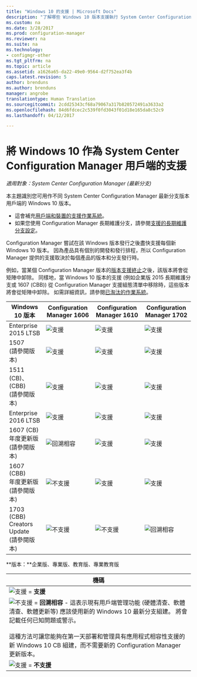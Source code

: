 ```yaml
---
title: "Windows 10 的支援 | Microsoft Docs"
description: "了解哪些 Windows 10 版本支援執行 System Center Configuration Manager 用戶端。"
ms.custom: na
ms.date: 3/28/2017
ms.prod: configuration-manager
ms.reviewer: na
ms.suite: na
ms.technology:
- configmgr-other
ms.tgt_pltfrm: na
ms.topic: article
ms.assetid: a1626a65-da22-49e0-9564-d2f752ea3f4b
caps.latest.revision: 5
author: brenduns
ms.author: brenduns
manager: angrobe
translationtype: Human Translation
ms.sourcegitcommit: 2cdd25343cf68a79067a317b820572491a3633a2
ms.openlocfilehash: 84d6fdcec2c539f0fd3043f01d18e165da8c52c9
ms.lasthandoff: 04/12/2017

---
```

# <a name="support-for-windows-10-as-a-client-of-system-center-configuration-manager"></a>將 Windows 10 作為 System Center Configuration Manager 用戶端的支援

*適用對象：System Center Configuration Manager (最新分支)*


 本主題識別您可用作不同 System Center Configuration Manager 最新分支版本用戶端的 Windows 10 版本。

- 這會補充[用戶端和裝置的支援作業系統](/sccm/core/plan-design/configs/supported-operating-systems-for-clients-and-devices)。
- 如果您使用 Configuration Manager 長期維護分支，請參閱[支援的長期維護分支設定](/sccm/core/understand/supported-configurations-for-ltsb)。

Configuration Manager 嘗試在該 Windows 版本發行之後盡快支援每個新 Windows 10 版本。 因為產品具有個別的開發和發行排程，所以 Configuration Manager 提供的支援取決於每個產品的版本和分支發行時。

例如，當某個 Configuration Manager 版本的[版本支援終止](/sccm/core/servers/manage/current-branch-versions-supported)之後，該版本將會從矩陣中卸除。 同樣地，當 Windows 10 版本的支援 (例如企業版 2015 長期維護分支或 1607 (CBB)) 從 Configuration Manager 支援組態清單中移除時，這些版本將會從矩陣中卸除。 如需詳細資訊，請參閱[已淘汰的作業系統](/sccm/core/plan-design/changes/removed-and-deprecated-features#deprecated-operating-systems)。



|Windows 10 版本                    |Configuration Manager 1606          |Configuration Manager 1610          |    Configuration Manager 1702 |
|---------------------|-----|-----|-----|
|Enterprise 2015 LTSB                   |![支援](media/green_check.png) |![支援](media/green_check.png) |![支援](media/green_check.png) |
|1507 <br />(請參閱版本)            |![支援](media/green_check.png) |![支援](media/green_check.png) |![支援](media/green_check.png) |
|1511 (CB)、(CBB)<br />(請參閱版本) |![支援](media/green_check.png) |![支援](media/green_check.png) |![支援](media/green_check.png) |
|Enterprise 2016 LTSB                   |![支援](media/green_check.png) |![支援](media/green_check.png) |![支援](media/green_check.png) |
|1607 (CB)    <br />年度更新版<br />(請參閱版本)      |![回溯相容](media/blue_compat.png) |![支援](media/green_check.png) |![支援](media/green_check.png) |
|1607 (CBB)    <br />年度更新版<br />(請參閱版本)      |![不支援](media/Red_X.png)   |![支援](media/green_check.png) |![支援](media/green_check.png) |
|1703 (CBB)    <br />Creators Update<br />(請參閱版本)      |![不支援](media/Red_X.png)   |![不支援](media/Red_X.png) |![回溯相容](media/blue_compat.png) |



**版本：**企業版、專業版、教育版、專業教育版   

|機碼|
|--|
|![支援](media/green_check.png) = **支援**  |
|![不支援](media/blue_compat.png)  = **回溯相容** - 這表示現有用戶端管理功能 (硬體清查、軟體清查、軟體更新等) 應該使用新的 Windows 10 最新分支組建。 將會記載任何已知問題或警示。 <br><br>這種方法可讓您能夠在第一天部署和管理具有應用程式相容性支援的新 Windows 10 CB 組建，而不需要新的 Configuration Manager 更新版本。 |
|![支援](media/Red_X.png) = **不支援**|

